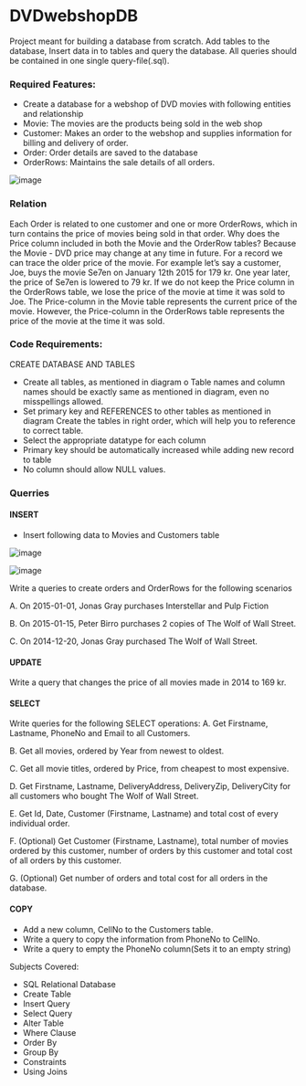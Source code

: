 # DVDwebshopDB
Project meant for building a database from scratch. Add tables to the 
database, Insert data in to tables and query the database. All queries should 
be contained in one single query-file(.sql). 

### Required Features: 
* Create a database for a webshop of DVD movies with following entities 
and relationship 
* Movie: The movies are the products being sold in the web shop 
* Customer: Makes an order to the webshop and supplies information for 
billing and delivery of order.
* Order: Order details are saved to the database 
* OrderRows: Maintains the sale details of all orders.

![image](https://user-images.githubusercontent.com/43864105/120945897-03761400-c73b-11eb-9ad6-f15b7f799aaf.png)

### Relation 
Each Order is related to one customer and one or more OrderRows, which 
in turn contains the price of movies being sold in that order. 
Why does the Price column included in both the Movie and the OrderRow 
tables? Because the Movie - DVD price may change at any time in future. 
For a record we can trace the older price of the movie. For example let’s say 
a customer, Joe, buys the movie Se7en on January 12th 2015 for 179 kr. 
One year later, the price of Se7en is lowered to 79 kr. If we do not keep the 
Price column in the OrderRows table, we lose the price of the movie at time 
it was sold to Joe. The Price-column in the Movie table represents the 
current price of the movie. However, the Price-column in the OrderRows 
table represents the price of the movie at the time it was sold. 

### Code Requirements: 
CREATE DATABASE AND TABLES 
* Create all tables, as mentioned in diagram o Table names and column 
names should be exactly same as mentioned in diagram, even no 
misspellings allowed. 
* Set primary key and REFERENCES to other tables as mentioned in diagram 
Create the tables in right order, which will help you to reference to correct 
table. 
* Select the appropriate datatype for each column 
* Primary key should be automatically increased while adding new record to table 
* No column should allow NULL values. 

### Querries
#### INSERT 
* Insert following data to Movies and Customers table

![image](https://user-images.githubusercontent.com/43864105/120946024-5d76d980-c73b-11eb-9b50-3dc33facf24d.png)

![image](https://user-images.githubusercontent.com/43864105/120946030-610a6080-c73b-11eb-8880-7f45d40aaa33.png)


Write a queries to create orders and OrderRows for the following scenarios 

A. On 2015-01-01, Jonas Gray purchases Interstellar and Pulp Fiction 

B. On 2015-01-15, Peter Birro purchases 2 copies of The Wolf of Wall Street. 

C. On 2014-12-20, Jonas Gray purchased The Wolf of Wall Street. 


#### UPDATE
Write a query that changes the price of all movies made in 2014 to 169 kr.

#### SELECT
Write queries for the following SELECT operations: 
A. Get Firstname, Lastname, PhoneNo and Email to all Customers. 

B. Get all movies, ordered by Year from newest to oldest. 

C. Get all movie titles, ordered by Price, from cheapest to most expensive. 

D. Get Firstname, Lastname, DeliveryAddress, DeliveryZip, DeliveryCity for all 
customers who bought The Wolf of Wall Street. 

E. Get Id, Date, Customer (Firstname, Lastname) and total cost of every 
individual order. 

F. (Optional) Get Customer (Firstname, Lastname), total number of movies 
ordered by this customer, number of orders by this customer and total cost 
of all orders by this customer. 

G. (Optional) Get number of orders and total cost for all orders in the 
database.


#### COPY
* Add a new column, CellNo to the Customers table.
* Write a query to copy the information from PhoneNo to CellNo. 
* Write a query to empty the PhoneNo column(Sets it to an empty string)

Subjects Covered: 
* SQL Relational Database 
* Create Table 
* Insert Query 
* Select Query 
* Alter Table 
* Where Clause 
* Order By 
* Group By 
* Constraints 
* Using Joins

